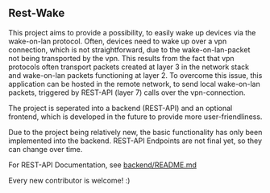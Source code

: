 ## Rest-Wake
This project aims to provide a possibility, to easily wake up devices via the wake-on-lan protocol. 
Often, devices need to wake up over a vpn connection, which is not straightforward, due to the wake-on-lan-packet not being transported by the vpn. This results from the fact that vpn protocols often transport packets created at layer 3 in the network stack and wake-on-lan packets functioning at layer 2.
To overcome this issue, this application can be hosted in the remote network, to send local wake-on-lan packets, triggered by REST-API (layer 7) calls over the vpn-connection.

The project is seperated into a backend (REST-API) and an optional frontend, which is developed in the future to provide more user-friendliness.

Due to the project being relatively new, the basic functionality has only been implemented into the backend. REST-API Endpoints are not final yet, so they can change over time.

For REST-API Documentation, see [backend/README.md](backend/README.md)

Every new contributor is welcome! :)
